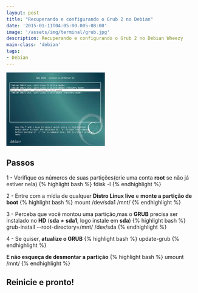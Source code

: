 ```yaml
---
layout: post
title: "Recuperando e configurando o Grub 2 no Debian"
date: '2015-01-11T04:05:00.005-08:00'
image: '/assets/img/terminal/grub.jpg'
description: Recuperando e configurando o Grub 2 no Debian Wheezy
main-class: 'debian'
tags:
- Debian
---
```

![Recuperando e configurando o Grub 2 no Debian](/assets/img/terminal/grub.jpg "Recuperando e configurando o Grub 2 no Debian")

## Passos

1 - Verifique os números de suas partições(crie uma conta __root__ se não já estiver nela)
{% highlight bash %}
fdisk -l
{% endhighlight %}

2 - Entre com a mídia de qualquer __Distro Linux live__ e __monte a partição de boot__
{% highlight bash %}
mount /dev/sda1 /mnt/
{% endhighlight %} 

3 - Perceba que você montou uma partição,mas o __GRUB__ precisa ser instalado no __HD__ (__sda__ ≠ __sda1__, logo instale em __sda__)
{% highlight bash %}
grub-install --root-directory=/mnt/ /dev/sda
{% endhighlight %}

4 - Se quiser, __atualize o GRUB__
{% highlight bash %}
update-grub 
{% endhighlight %}

__E não esqueça de desmontar a partição__
{% highlight bash %}
umount /mnt/
{% endhighlight %}

## Reinicie e pronto!

